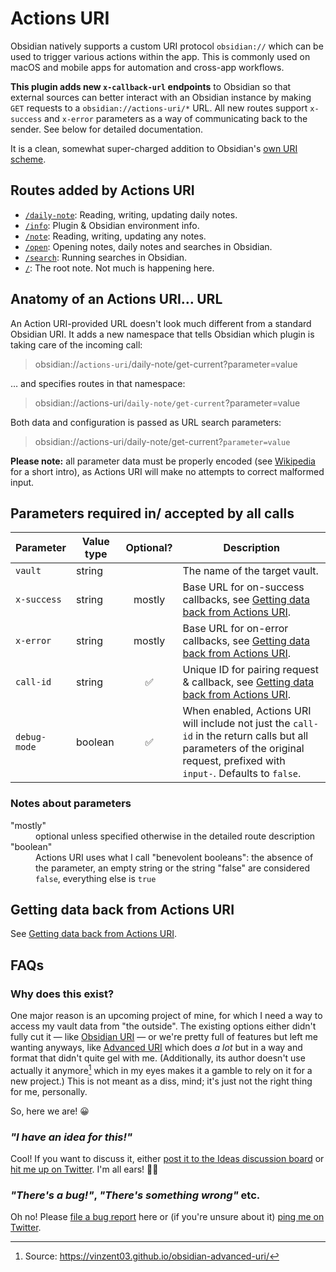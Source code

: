 # Actions URI
Obsidian natively supports a custom URI protocol `obsidian://` which can be used to trigger various actions within the app.  This is commonly used on macOS and mobile apps for automation and cross-app workflows.

**This plugin adds new `x-callback-url` endpoints** to Obsidian so that external sources can better interact with an Obsidian instance by making `GET` requests to a `obsidian://actions-uri/*` URL.  All new routes support `x-success` and `x-error` parameters as a way of communicating back to the sender.  See below for detailed documentation.

It is a clean, somewhat super-charged addition to Obsidian's [own URI scheme](https://help.obsidian.md/Advanced+topics/Using+obsidian+URI#Using+Obsidian+URIs).


## Routes added by Actions URI
- [`/daily-note`](route--daily-note.md): Reading, writing, updating daily notes.
- [`/info`](route--info.md): Plugin & Obsidian environment info.
- [`/note`](route--note.md): Reading, writing, updating any notes.
- [`/open`](route--open.md): Opening notes, daily notes and searches in Obsidian.
- [`/search`](route--search.md): Running searches in Obsidian.
- [`/`](route--root.md): The root note. Not much is happening here.


## Anatomy of an Actions URI… URL
An Action URI-provided URL doesn't look much different from a standard Obsidian URI.  It adds a new namespace that tells Obsidian which plugin is taking care of the incoming call:

> obsidian://`actions-uri`/daily-note/get-current?parameter=value

… and specifies routes in that namespace:

> obsidian://actions-uri/`daily-note/get-current`?parameter=value

Both data and configuration is passed as URL search parameters:

> obsidian://actions-uri/daily-note/get-current?`parameter=value`

**Please note:** all parameter data must be properly encoded (see [Wikipedia](https://en.wikipedia.org/wiki/Percent-encoding) for a short intro), as Actions URI will make no attempts to correct malformed input.


## Parameters required in/ accepted by all calls
| Parameter    | Value type | Optional? | Description                                                                                                                                                                |
| ------------ | ---------- |:---------:| -------------------------------------------------------------------------------------------------------------------------------------------------------------------------- |
| `vault`      | string     |           | The name of the target vault.                                                                                                                                              |
| `x-success`  | string     |  mostly   | Base URL for on-success callbacks, see [Getting data back from Actions URI](callbacks.md).                                                                                 |
| `x-error`    | string     |  mostly   | Base URL for on-error callbacks, see [Getting data back from Actions URI](callbacks.md).                                                                                   |
| `call-id`    | string     |    ✅     | Unique ID for pairing request & callback, see [Getting data back from Actions URI](callbacks.md).                                                                          |
| `debug-mode` | boolean    |    ✅     | When enabled, Actions URI will include not just the `call-id` in the return calls but all parameters of the original request, prefixed with `input-`. Defaults to `false`. |

### Notes about parameters

<dl>
  <dt>"mostly"</dt>
  <dd>optional unless specified otherwise in the detailed route description</dd>
  <dt>"boolean"</dt>
  <dd>Actions URI uses what I call "benevolent booleans": the absence of the parameter, an empty string or the string "false" are considered <code>false</code>, everything else is <code>true</code></dd>
</dl>


## Getting data back from Actions URI
See [Getting data back from Actions URI](callbacks.md).


## FAQs

### Why does this exist?
One major reason is an upcoming project of mine, for which I need a way to access my vault data from "the outside".  The existing options either didn't fully cut it — like [Obsidian URI](https://help.obsidian.md/Advanced+topics/Using+obsidian+URI) — or we're pretty full of features but left me wanting anyways, like [Advanced URI](https://github.com/Vinzent03/obsidian-advanced-uri) which does *a lot* but in a way and format that didn't quite gel with me. (Additionally, its author doesn't use actually it anymore[^1] which in my eyes makes it a gamble to rely on it for a new project.)  This is not meant as a diss, mind; it's just not the right thing for me, personally.

[^1]: Source: https://vinzent03.github.io/obsidian-advanced-uri/

So, here we are! 😀 


### *"I have an idea for this!"*
Cool!  If you want to discuss it, either [post it to the Ideas discussion board](https://github.com/czottmann/obsidian-actions-uri/discussions/categories/ideas) or [hit me up on Twitter](https://twitter.com/municode).  I'm all ears! 👂🏼


### *"There's a bug!"*, *"There's something wrong"* etc.
Oh no!  Please [file a bug report](https://github.com/czottmann/obsidian-actions-uri/issues) here or (if you're unsure about it) [ping me on Twitter](https://twitter.com/municode).


